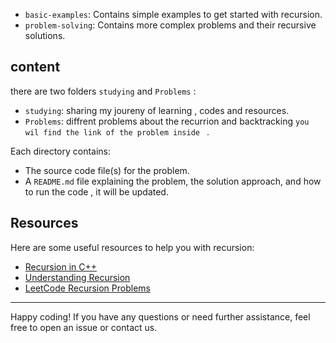 
- `basic-examples`: Contains simple examples to get started with recursion.
- `problem-solving`: Contains more complex problems and their recursive solutions.

## content
there are two folders `studying` and `Problems` : 
- `studying`: sharing my joureny of learning , codes and resources.
- `Problems`: diffrent problems about the recurrion and backtracking ```you wil find the link of the problem inside ``` . 


Each directory contains:
- The source code file(s) for the problem.
- A `README.md` file explaining the problem, the solution approach, and how to run the code , it will be updated.


## Resources

Here are some useful resources to help you with recursion:

- [Recursion in C++](https://www.geeksforgeeks.org/recursion/)
- [Understanding Recursion](https://www.freecodecamp.org/news/understanding-recursion-in-programming/)
- [LeetCode Recursion Problems](https://leetcode.com/tag/recursion/)



---

Happy coding! If you have any questions or need further assistance, feel free to open an issue or contact us.

